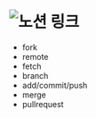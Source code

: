 # ![노션 링크](https://yoon6.notion.site/level1-basic-7bd5b4803fef4731b88645361cdb6061)
- fork
- remote
- fetch
- branch
- add/commit/push
- merge
- pullrequest
